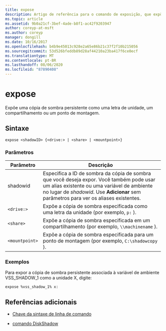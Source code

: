 ```yaml
---
title: expose
description: Artigo de referência para o comando de exposição, que expõe uma cópia de sombra persistente como uma letra de unidade, um compartilhamento ou um ponto de montagem.
ms.topic: article
ms.assetid: 9b0a21cf-3bef-4ade-b8f1-ac42f9203947
author: coreyp-at-msft
ms.author: coreyp
manager: dongill
ms.date: 10/16/2017
ms.openlocfilehash: b4b9e45013c928e2a65e86b21c37f2f10b215056
ms.sourcegitcommit: 53d526bfeddb89d28af44210a23ba417f6ce0ecf
ms.translationtype: MT
ms.contentlocale: pt-BR
ms.lasthandoff: 08/06/2020
ms.locfileid: "87890408"
---
```

# <a name="expose"></a>expose

Expõe uma cópia de sombra persistente como uma letra de unidade, um compartilhamento ou um ponto de montagem.

## <a name="syntax"></a>Sintaxe

```
expose <shadowID> {<drive:> | <share> | <mountpoint>}
```

### <a name="parameters"></a>Parâmetros

| Parâmetro | Descrição |
| --------- | ----------- |
| shadowid | Especifica a ID de sombra da cópia de sombra que você deseja expor. Você também pode usar um alias existente ou uma variável de ambiente no lugar de *shadowid*. Use **Adicionar** sem parâmetros para ver os aliases existentes. |
| `<drive:>` | Expõe a cópia de sombra especificada como uma letra da unidade (por exemplo, `p:` ). |
| `<share>` | Expõe a cópia de sombra especificada em um compartilhamento (por exemplo, `\\machinename` ).   |
| `<mountpoint>` | Expõe a cópia de sombra especificada para um ponto de montagem (por exemplo, `C:\shadowcopy` ). |

### <a name="examples"></a>Exemplos

Para expor a cópia de sombra persistente associada à variável de ambiente VSS_SHADOW_1 como a unidade X, digite:

```
expose %vss_shadow_1% x:
```

## <a name="additional-references"></a>Referências adicionais

- [Chave da sintaxe de linha de comando](command-line-syntax-key.md)

- [comando DiskShadow](diskshadow.md)
